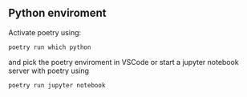 ## Python enviroment
Activate poetry using:
```
poetry run which python
```
and pick the poetry enviroment in VSCode
or start a jupyter notebook server with poetry using
```
poetry run jupyter notebook
```
